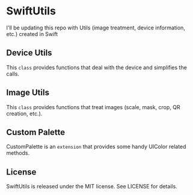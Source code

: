 # SwiftUtils
I'll be updating this repo with Utils (image treatment, device information, etc.) created in Swift

## Device Utils
This ```class``` provides functions that deal with the device and simplifies the calls.

## Image Utils
This ```class``` provides functions that treat images (scale, mask, crop, QR creation, etc.).

## Custom Palette
CustomPalette is an ```extension``` that provides some handy UIColor related methods.

## License
SwiftUtils is released under the MIT license. See LICENSE for details.
